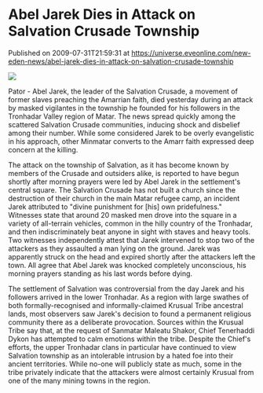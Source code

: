 # Abel Jarek Dies in Attack on Salvation Crusade Township
Published on 2009-07-31T21:59:31 at https://universe.eveonline.com/new-eden-news/abel-jarek-dies-in-attack-on-salvation-crusade-township

![](http://www.eve-mercury.net/images/mercurybanner.png)

Pator - Abel Jarek, the leader of the Salvation Crusade, a movement of former slaves preaching the Amarrian faith, died yesterday during an attack by masked vigilantes in the township he founded for his followers in the Tronhadar Valley region of Matar. The news spread quickly among the scattered Salvation Crusade communities, inducing shock and disbelief among their number. While some considered Jarek to be overly evangelistic in his approach, other Minmatar converts to the Amarr faith expressed deep concern at the killing.

The attack on the township of Salvation, as it has become known by members of the Crusade and outsiders alike, is reported to have begun shortly after morning prayers were led by Abel Jarek in the settlement's central square. The Salvation Crusade has not built a church since the destruction of their church in the main Matar refugee camp, an incident Jarek attributed to "divine punishment for [his] own pridefulness." Witnesses state that around 20 masked men drove into the square in a variety of all-terrain vehicles, common in the hilly country of the Tronhadar, and then indiscriminately beat anyone in sight with staves and heavy tools. Two witnesses independently attest that Jarek intervened to stop two of the attackers as they assaulted a man lying on the ground. Jarek was apparently struck on the head and expired shortly after the attackers left the town. All agree that Abel Jarek was knocked completely unconscious, his morning prayers standing as his last words before dying.

The settlement of Salvation was controversial from the day Jarek and his followers arrived in the lower Tronhadar. As a region with large swathes of both formally-recognised and informally-claimed Krusual Tribe ancestral lands, most observers saw Jarek's decision to found a permanent religious community there as a deliberate provocation. Sources within the Krusual Tribe say that, at the request of Sanmatar Maleatu Shakor, Chief Tenerhaddi Dykon has attempted to calm emotions within the tribe. Despite the Chief's efforts, the upper Tronhadar clans in particular have continued to view Salvation township as an intolerable intrusion by a hated foe into their ancient territories. While no-one will publicly state as much, some in the tribe privately indicate that the attackers were almost certainly Krusual from one of the many mining towns in the region.
